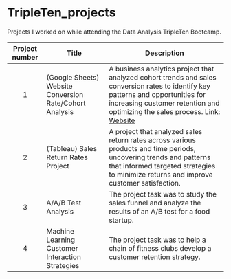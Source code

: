 # TripleTen_projects
Projects I worked on while attending the Data Analysis TripleTen Bootcamp.


| Project number | Title | Description |
| :-----------: | ----------- |----------- |
| 1 | (Google Sheets) Website Conversion Rate/Cohort Analysis  | A business analytics project that analyzed cohort trends and sales conversion rates to identify key patterns and opportunities for increasing customer retention and optimizing the sales process. Link: [Website](https://docs.google.com/spreadsheets/d/e/2PACX-1vS0Q1BWRVbJu6T-L59DDOkuKDCkhBH9wbiHt__5xS-ajsXAXG2XXCR6X6G7tjZTQIpg_Nt3PTz8awvo/pubhtml)
| 2 | (Tableau) Sales Return Rates Project | A project that analyzed sales return rates across various products and time periods, uncovering trends and patterns that informed targeted strategies to minimize returns and improve customer satisfaction.| Link: https://public.tableau.com/views/TripleTenTabProjectWillHollis-48Version/StateReturnRate?:language=en-US&:sid=&:display_count=n&:origin=viz_share_link
| 3 | A/A/B Test Analysis | The project task was to study the sales funnel and analyze the results of an A/B test for a food startup. |
| 4 | Machine Learning Customer Interaction Strategies | The project task was to help a chain of fitness clubs develop a customer retention strategy. |
